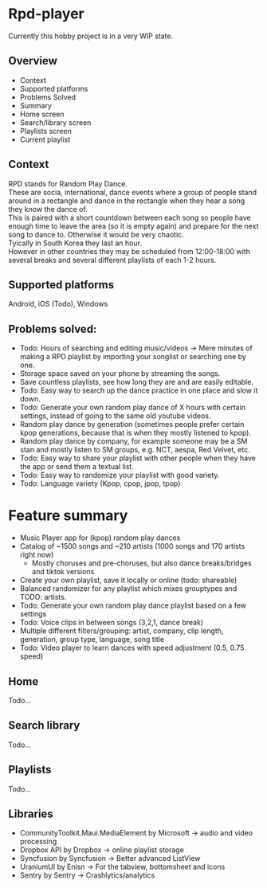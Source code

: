 # Rpd-player
Currently this hobby project is in a very WIP state.

## Overview
- Context
- Supported platforms
- Problems Solved
- Summary
- Home screen
- Search/library screen
- Playlists screen
- Current playlist

## Context
RPD stands for Random Play Dance. <br/>
These are socia, international, dance events where a group of people stand around in a rectangle and dance in the rectangle when they hear a song they know the dance of. <br/>
This is paired with a short countdown between each song so people have enough time to leave the area (so it is empty again) and prepare for the next song to dance to. Otherwise it would be very chaotic. <br/>
Tyically in South Korea they last an hour. <br/>
However in other countries they may be scheduled from 12:00-18:00 with several breaks and several different playlists of each 1-2 hours.

## Supported platforms
Android, iOS (Todo), Windows

## Problems solved:
- Todo: Hours of searching and editing music/videos -> Mere minutes of making a RPD playlist by importing your songlist or searching one by one.
- Storage space saved on your phone by streaming the songs.
- Save countless playlists, see how long they are and are easily editable.
- Todo: Easy way to search up the dance practice in one place and slow it down.
- Todo: Generate your own random play dance of X hours with certain settings, instead of going to the same old youtube videos.
- Random play dance by generation (sometimes people prefer certain kpop generations, because that is when they mostly listened to kpop).
- Random play dance by company, for example someone may be a SM stan and mostly listen to SM groups, e.g. NCT, aespa, Red Velvet, etc.
- Todo: Easy way to share your playlist with other people when they have the app or send them a textual list.
- Todo: Easy way to randomize your playlist with good variety.
- Todo: Language variety (Kpop, cpop, jpop, tpop)

# Feature summary
- Music Player app for (kpop) random play dances
- Catalog of ~1500 songs and ~210 artists (1000 songs and 170 artists right now)
   -  Mostly choruses and pre-choruses, but also dance breaks/bridges and tiktok versions
- Create your own playlist, save it locally or online (todo: shareable)
- Balanced randomizer for any playlist which mixes grouptypes and TODO: artists.
- Todo: Generate your own random play dance playlist based on a few settings
- Todo: Voice clips in between songs (3,2,1, dance break)
- Multiple different filters/grouping: artist, company, clip length, generation, group type, language, song title
- Todo: Video player to learn dances with speed adjustment (0.5, 0.75 speed)

## Home 
Todo...

## Search library
Todo...

## Playlists
Todo...

## Libraries
- CommunityToolkit.Maui.MediaElement by Microsoft -> audio and video processing
- Dropbox API by Dropbox -> online playlist storage
- Syncfusion by Syncfusion -> Better advanced ListView
- UraniumUI by Enisn -> For the tabview, bottomsheet and icons
- Sentry by Sentry -> Crashlytics/analytics
